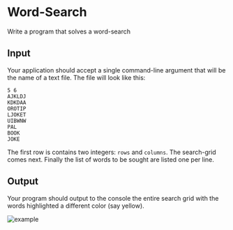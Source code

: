 # Word-Search

Write a program that solves a word-search

## Input

Your application should accept a single command-line argument that will be the name of a text file. The file will look like this:

```
5 6
AJKLDJ
KDKDAA
OROTIP
LJOKET
UIBWNW
PAL
BOOK
JOKE
```

The first row is contains two integers: `rows` and `columns`. The search-grid comes next. Finally the list of words to be sought are listed one per line.

## Output

Your program should output to the console the entire search grid with the words highlighted a different color (say yellow).

![example](https://git.enova.com/raw/fun/the-coding-zone/master/problem-2017-08/output.png)
